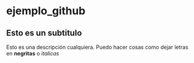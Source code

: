 # ejemplo_github

## Esto es un subtitulo
Esto es una descripción cualquiera.
Puedo hacer cosas como dejar letras en **negritas** o *italicas*

